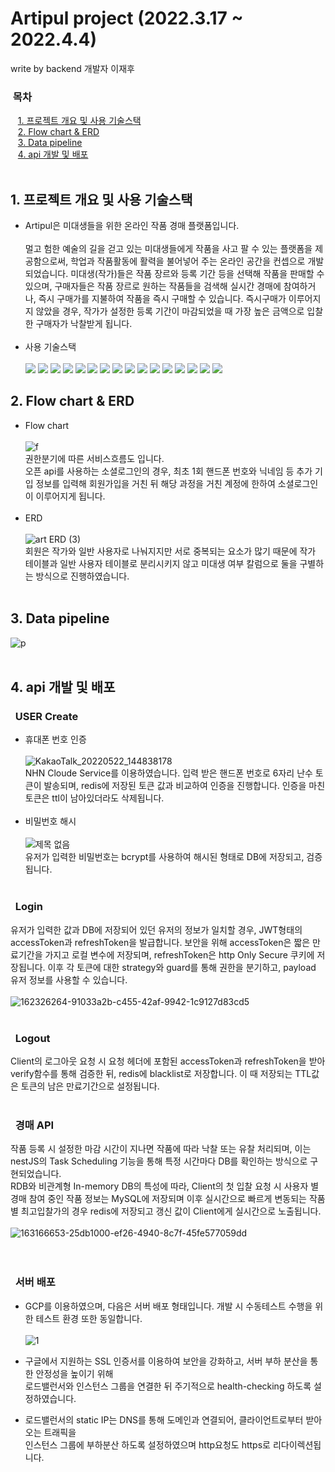 # Artipul project (2022.3.17 ~ 2022.4.4)
write by backend 개발자 이재후
<h3>&nbsp;목차</h3>
  
  &nbsp;&nbsp;&nbsp;[1. 프로젝트 개요 및 사용 기술스택](#1-프로젝트-개요-및-사용-기술스택)<br>
  &nbsp;&nbsp;&nbsp;[2. Flow chart & ERD](#2-flow-chart--erd)<br>
  &nbsp;&nbsp;&nbsp;[3. Data pipeline](#3-data-pipeline)<br>
  &nbsp;&nbsp;&nbsp;[4. api 개발 및 배포](#4-api-개발-및-배포)<br><br>
  
## 1. 프로젝트 개요 및 사용 기술스택
* Artipul은 미대생들을 위한 온라인 작품 경매 플랫폼입니다. <br><br>
  멀고 험한 예술의 길을 걷고 있는 미대생들에게 작품을 사고 팔 수 있는 플랫폼을 제공함으로써, 학업과 작품활동에 활력을 불어넣어 주는 온라인 공간을 컨셉으로 개발되었습니다.
  미대생(작가)들은 작품 장르와 등록 기간 등을 선택해 작품을 판매할 수 있으며, 구매자들은 작품 장르로 원하는 작품들을 검색해 실시간 경매에 참여하거나, 
  즉시 구매가를 지불하여 작품을 즉시 구매할 수 있습니다. 즉시구매가 이루어지지 않았을 경우, 작가가 설정한 등록 기간이 마감되었을 때 가장 높은 금액으로 입찰한 구매자가 낙찰받게 됩니다. <br><br>
* 사용 기술스택 <br><br>
  <img src="https://img.shields.io/badge/JavaScript-FFF064?style=for-the-badge&logo=JavaScript&logoColor=black">
  <img src="https://img.shields.io/badge/TypeScript-0078FF?style=for-the-badge&logo=TypeScript&logoColor=white">
  <img src="https://img.shields.io/badge/Node.js-7AF67A?style=for-the-badge&logo=Node.js&logoColor=black">
  <img src="https://img.shields.io/badge/NestJS-FF0000?style=for-the-badge&logo=NestJS&logoColor=white">
  <img src="https://img.shields.io/badge/TypefORM-FF8C0A?style=for-the-badge&logo=Typeform&logoColor=black">
  <img src="https://img.shields.io/badge/MySQL-4479A1?style=for-the-badge&logo=MySQL&logoColor=white">
  <img src="https://img.shields.io/badge/Redis-DC382D?style=for-the-badge&logo=Redis&logoColor=white">
  <img src="https://img.shields.io/badge/ElasticSearch-2CE0BC?style=for-the-badge&logo=Elasticsearch&logoColor=white">
  <img src="https://img.shields.io/badge/Logstash-010101?style=for-the-badge&logo=Logstash&logoColor=white">
  <img src="https://img.shields.io/badge/Socket.io-F9FFFF?style=for-the-badge&logo=Socket.io&logoColor=black">
  <img src="https://img.shields.io/badge/GraphQL-E10098?style=for-the-badge&logo=GraphQL&logoColor=white">
  <img src="https://img.shields.io/badge/Docker-2496ED?style=for-the-badge&logo=Docker&logoColor=white">
  <img src="https://img.shields.io/badge/Git-F05032?style=for-the-badge&logo=Git&logoColor=white">
  <img src="https://img.shields.io/badge/GitHub-000000?style=for-the-badge&logo=GitHub&logoColor=white">
  <img src="https://img.shields.io/badge/GCP-4285F4?style=for-the-badge&logo=Google Cloud&logoColor=white">
  <img src="https://img.shields.io/badge/Express-17202C?style=for-the-badge&logo=Express&logoColor=white">
 
## 2. Flow chart & ERD
* Flow chart <br><br>
![f](https://user-images.githubusercontent.com/81277145/169238415-f01674f0-9d00-4f5e-8b99-f4bd37f398b1.png) <br>
권한분기에 따른 서비스흐름도 입니다.<br>오픈 api를 사용하는 소셜로그인의 경우, 최초 1회 핸드폰 번호와 닉네임 등 추가 기입 정보를 입력해
회원가입을 거친 뒤 해당 과정을 거친 계정에 한하여 소셜로그인이 이루어지게 됩니다.
<br><br>
* ERD <br><br>
![art ERD (3)](https://user-images.githubusercontent.com/81277145/169240107-dd14c2a6-bc59-4414-9209-e5833520bfb9.png) <br>
회원은 작가와 일반 사용자로 나눠지지만 서로 중복되는 요소가 많기 때문에 작가 테이블과 일반 사용자 테이블로 분리시키지 않고 
미대생 여부 칼럼으로 둘을 구별하는 방식으로 진행하였습니다.
<br><br>
## 3. Data pipeline
![p](https://user-images.githubusercontent.com/81277145/169240966-b43b0cce-3b1d-4658-8968-b6f343c91c86.jpg)
<br><br>

## 4. api 개발 및 배포
 ### &nbsp;&nbsp;<b>USER Create</b> <br>
 * 휴대폰 번호 인증 <br><br>
 ![KakaoTalk_20220522_144838178](https://user-images.githubusercontent.com/81277145/169689266-233d1ef5-dea1-435b-a826-f726e83d2925.png)<br>
 NHN Cloude Service를 이용하였습니다. 입력 받은 핸드폰 번호로 6자리 난수 토큰이 발송되며, redis에 저장된 토큰 값과 비교하여 인증을 진행합니다. 인증을 마친 토큰은 ttl이
 남아있더라도 삭제됩니다. <br><br>
 * 비밀번호 해시 <br><br>
 ![제목 없음](https://user-images.githubusercontent.com/81277145/169691692-90c006a6-9467-4333-9697-2cd33471982d.png) <br>
 유저가 입력한 비밀번호는 bcrypt를 사용하여 해시된 형태로 DB에 저장되고, 검증됩니다. <br><br>

 ### &nbsp;&nbsp;<b>Login</b> <br>
 유저가 입력한 값과 DB에 저장되어 있던 유저의 정보가 일치할 경우, JWT형태의 accessToken과 refreshToken을 발급합니다. 보안을 위해 accessToken은 짧은 만료기간을 가지고 로컬 변수에 저장되며, refreshToken은 http Only Secure 쿠키에 저장됩니다. 이후 각 토큰에 대한 strategy와 guard를 통해 권한을 분기하고, payload 유저 정보를 사용할 수 있습니다.<br><br>
 ![162326264-91033a2b-c455-42af-9942-1c9127d83cd5](https://user-images.githubusercontent.com/81277145/169690251-046da31b-c05c-4d99-bc63-35fb5e908fdd.png)<br><br>

### &nbsp;&nbsp;<b>Logout</b> <br>
Client의 로그아웃 요청 시 요청 헤더에 포함된 accessToken과 refreshToken을 받아 verify함수를 통해 검증한 뒤, redis에 blacklist로 저장합니다. 이 때 저장되는 TTL값은 토큰의 남은 만료기간으로 설정됩니다.<br><br> 

### &nbsp;&nbsp;<b>경매 API</b> <br>
작품 등록 시 설정한 마감 시간이 지나면 작품에 따라 낙찰 또는 유찰 처리되며, 이는 nestJS의 Task Scheduling 기능을 통해 특정 시간마다 DB를 확인하는 방식으로 구현되었습니다.<br>
RDB와 비관계형 In-memory DB의 특성에 따라, Client의 첫 입찰 요청 시 사용자 별 경매 참여 중인 작품 정보는 MySQL에 저장되며 이후 실시간으로 빠르게 변동되는 작품 별 최고입찰가의 경우 redis에 저장되고 갱신 값이 Client에게 실시간으로 노출됩니다.<br><br> 
![163166653-25db1000-ef26-4940-8c7f-45fe577059dd](https://user-images.githubusercontent.com/81277145/175930625-34a5734d-c7c7-406d-bb0f-6329a2eb82b7.gif)<br><br><br>

### &nbsp;&nbsp;<b>서버 배포</b> <br>
* GCP를 이용하였으며, 다음은 서버 배포 형태입니다. 개발 시 수동테스트 수행을 위한 테스트 환경 또한 동일합니다.<br><br>
 ![1](https://user-images.githubusercontent.com/81277145/176672375-ff381e97-c54d-4e9b-8dfe-123e67f7f1b9.png)<br>
 
* 구글에서 지원하는 SSL 인증서를 이용하여 보안을 강화하고, 서버 부하 분산을 통한 안정성을 높이기 위해<br>로드밸런서와 인스턴스 그룹을 연결한 뒤 주기적으로 health-checking 하도록 설정하였습니다. 
* 로드밸런서의 static IP는 DNS를 통해 도메인과 연결되어, 클라이언트로부터 받아오는 트래픽을<br>인스턴스 그룹에 부하분산 하도록 설정하였으며 http요청도 https로 리다이렉션됩니다.

